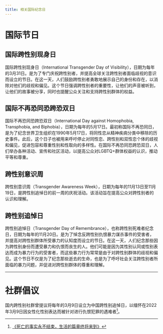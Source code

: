 ```yaml
---
title: 相关国际纪念日
---
```


# 国际节日

## 国际跨性别现身日

国际跨性别现身日（International Transgender Day of Visibility），日期为每年的3月31日。是为了专门庆祝跨性别者，并提高全球关注跨性别者面临歧视的意识而设立的节日。在这一天，人们鼓励跨性别者勇敢地展示自己的身份和存在，以消除对他们的歧视和偏见。这个节日强调跨性别者的重要性，让他们的声音被听到，让他们的故事被分享，同时也提醒公众关注和支持跨性别群体的权益。

## 国际不再恐同恐跨恐双日

国际不再恐同恐跨恐双日（International Day against Homophobia, Transphobia, and Biphobia），日期为每年的5月17日。最初称国际不再恐同日，是为了纪念世界卫生组织在1990年5月17日，将同性恋从精神疾病分类中移除的历史事件。此后，这个日子也被用来呼吁停止对同性恋、跨性别和双性恋个体的歧视和偏见，促进包容和尊重性别和性取向的多样性。在国际不再恐同恐跨恐双日，人们举办各种活动、宣传和社区活动，以提高公众对LGBTQ+群体权益的认识，推动平等和尊重。

## 跨性别意识周

跨性别意识周（Transgender Awareness Week），日期为每年的11月13日至11月19日，是跨性别追悼日的前一周的庆祝活动。该活动旨在提高公众对跨性别者的认识和理解。

## 跨性别追悼日

跨性别追悼日（Transgender Day of Remembrance），也称跨性别死难者纪念日，日期为每年的11月20日。是为了悼念反跨性别仇恨暴力谋杀事件的受害者，并提高对跨性别群体所受暴力的认知度而设立的节日。在这一天，人们纪念那些因为跨性别身份而遭受暴力和仇恨而丧生的人。他们可能是因为其性别认同或性别表达而成为暴力行为的受害者，而这些暴力行为常常是由于对跨性别群体的歧视和偏见。这个节日不仅是为了纪念那些逝去的生命，也是为了呼吁社会关注跨性别者所面临的暴力问题，并促进对跨性别群体的尊重和理解。

---

# 社群倡议

国内跨性别社群曾提议将每年的3月9日设立为中国跨性别追悼日，以缅怀在2022年3月9日因女性化性别表达而被针对进行仇恨犯罪的遇难者[^1]。

[^1]: [《死亡的事实永不结束，生活的篇章终将来到》](https://weibo.com/ttarticle/p/show?id=2309404811536454516901)
